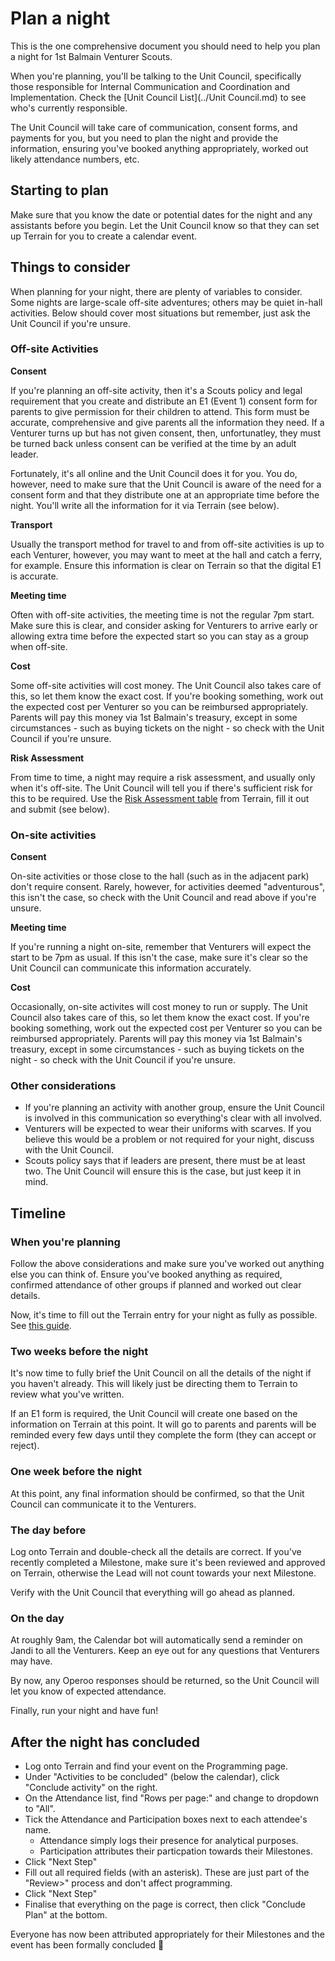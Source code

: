 # Plan a night

This is the one comprehensive document you should need to help you plan a night for 1st Balmain Venturer Scouts.

When you're planning, you'll be talking to the Unit Council, specifically those responsible for Internal Communication and Coordination and Implementation. Check the [Unit Council List](../Unit Council.md) to see who's currently responsible. 

The Unit Council will take care of communication, consent forms, and payments for you, but you need to plan the night and provide the information, ensuring you've booked anything appropriately, worked out likely attendance numbers, etc.

## Starting to plan

Make sure that you know the date or potential dates for the night and any assistants before you begin. Let the Unit Council know so that they can set up Terrain for you to create a calendar event.

## Things to consider

When planning for your night, there are plenty of variables to consider. Some nights are large-scale off-site adventures; others may be quiet in-hall activities. Below should cover most situations but remember, just ask the Unit Council if you're unsure.

### Off-site Activities

**Consent**

If you're planning an off-site activity, then it's a Scouts policy and legal requirement that you create and distribute an E1 (Event 1) consent form for parents to give permission for their children to attend. This form must be accurate, comprehensive and give parents all the information they need. If a Venturer turns up but has not given consent, then, unfortunatley, they must be turned back unless consent can be verified at the time by an adult leader.

Fortunately, it's all online and the Unit Council does it for you. You do, however, need to make sure that the Unit Council is aware of the need for a consent form and that they distribute one at an appropriate time before the night. You'll write all the information for it via Terrain (see below).

**Transport**

Usually the transport method for travel to and from off-site activities is up to each Venturer, however, you may want to meet at the hall and catch a ferry, for example. Ensure this information is clear on Terrain so that the digital E1 is accurate.

**Meeting time**

Often with off-site activities, the meeting time is not the regular 7pm start. Make sure this is clear, and consider asking for Venturers to arrive early or allowing extra time before the expected start so you can stay as a group when off-site.

**Cost**

Some off-site activities will cost money. The Unit Council also takes care of this, so let them know the exact cost. If you're booking something, work out the expected cost per Venturer so you can be reimbursed appropriately. Parents will pay this money via 1st Balmain's treasury, except in some circumstances - such as buying tickets on the night - so check with the Unit Council if you're unsure.

**Risk Assessment**

From time to time, a night may require a risk assessment, and usually only when it's off-site. The Unit Council will tell you if there's sufficient risk for this to be required. Use the [Risk Assessment table](https://docs.google.com/spreadsheets/d/1gknK1qSSEgFvH6_e0UxwhoRjaWYLMX5vc01zq_FyhT4/edit#gid=697180700) from Terrain, fill it out and submit (see below).

### On-site activities

**Consent**

On-site activities or those close to the hall (such as in the adjacent park) don't require consent. Rarely, however, for activities deemed "adventurous", this isn't the case, so check with the Unit Council and read above if you're unsure.

**Meeting time**

If you're running a night on-site, remember that Venturers will expect the start to be 7pm as usual. If this isn't the case, make sure it's clear so the Unit Council can communicate this information accurately.

**Cost**

Occasionally, on-site activites will cost money to run or supply. The Unit Council also takes care of this, so let them know the exact cost. If you're booking something, work out the expected cost per Venturer so you can be reimbursed appropriately. Parents will pay this money via 1st Balmain's treasury, except in some circumstances - such as buying tickets on the night - so check with the Unit Council if you're unsure.

### Other considerations

- If you're planning an activity with another group, ensure the Unit Council is involved in this communication so everything's clear with all involved.
- Venturers will be expected to wear their uniforms with scarves. If you believe this would be a problem or not required for your night, discuss with the Unit Council.
- Scouts policy says that if leaders are present, there must be at least two. The Unit Council will ensure this is the case, but just keep it in mind.

## Timeline

### When you're planning

Follow the above considerations and make sure you've worked out anything else you can think of. Ensure you've booked anything as required, confirmed attendance of other groups if planned and worked out clear details.

Now, it's time to fill out the Terrain entry for your night as fully as possible. See [this guide](/Terrain.md).

### Two weeks before the night

It's now time to fully brief the Unit Council on all the details of the night if you haven't already. This will likely just be directing them to Terrain to review what you've written.

If an E1 form is required, the Unit Council will create one based on the information on Terrain at this point. It will go to parents and parents will be reminded every few days until they complete the form (they can accept or reject).

### One week before the night

At this point, any final information should be confirmed, so that the Unit Council can communicate it to the Venturers.

### The day before

Log onto Terrain and double-check all the details are correct. If you've recently completed a Milestone, make sure it's been reviewed and approved on Terrain, otherwise the Lead will not count towards your next Milestone.

Verify with the Unit Council that everything will go ahead as planned.

### On the day

At roughly 9am, the Calendar bot will automatically send a reminder on Jandi to all the Venturers. Keep an eye out for any questions that Venturers may have.

By now, any Operoo responses should be returned, so the Unit Council will let you know of expected attendance. 

Finally, run your night and have fun!

## After the night has concluded

- Log onto Terrain and find your event on the Programming page.
- Under "Activities to be concluded" (below the calendar), click "Conclude activity" on the right.
- On the Attendance list, find "Rows per page:" and change to dropdown to "All".
- Tick the Attendance and Participation boxes next to each attendee's name. 
    - Attendance simply logs their presence for analytical purposes.
    - Participation attributes their particpation towards their Milestones.
- Click "Next Step"
- Fill out all required fields (with an asterisk). These are just part of the "Review>" process and don't affect programming.
- Click "Next Step"
- Finalise that everything on the page is correct, then click "Conclude Plan" at the bottom. 

Everyone has now been attributed appropriately for their Milestones and the event has been formally concluded :tada: